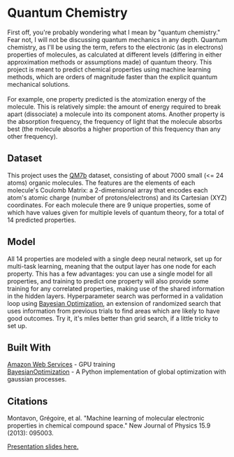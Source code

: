# Quantum Chemistry
First off, you're probably wondering what I mean by "quantum chemistry." Fear not, I will not be discussing quantum mechanics in any depth. Quantum chemistry, as I'll be using the term, refers to the electronic (as in electrons) properties of molecules, as calculated at different levels (differing in either approximation methods or assumptions made) of quantum theory. This project is meant to predict chemical properties using machine learning methods, which are orders of magnitude faster than the explicit quantum mechanical solutions.
<br><br>
For example, one property predicted is the atomization energy of the molecule. This is relatively simple: the amount of energy required to break apart (dissociate) a molecule into its component atoms. Another property is the absorption frequency, the frequency of light that the molecule absorbs best (the molecule absorbs a higher proportion of this frequency than any other frequency).

## Dataset
This project uses the [QM7b](http://quantum-machine.org/data/qm7b.mat) dataset, consisting of about 7000 small (<= 24 atoms) organic molecules. The features are the elements of each molecule's Coulomb Matrix: a 2-dimensional array that encodes each atom's atomic charge (number of protons/electrons) and its Cartesian (XYZ) coordinates. For each molecule there are 9 unique properties, some of which have values given for multiple levels of quantum theory, for a total of 14 predicted properties.

## Model
All 14 properties are modeled with a single deep neural network, set up for multi-task learning, meaning that the output layer has one node for each property. This has a few advantages: you can use a single model for all properties, and training to predict one property will also provide some training for any correlated properties, making use of the shared information in the hidden layers. Hyperparameter search was performed in a validation loop using [Bayesian Optimization](https://github.com/fmfn/BayesianOptimization), an extension of randomized search that uses information from previous trials to find areas which are likely to have good outcomes. Try it, it's miles better than grid search, if a little tricky to set up.

## Built With
[Amazon Web Services](https://aws.amazon.com) - GPU training
<br>
[BayesianOptimization](https://github.com/fmfn/BayesianOptimization) - A Python implementation of global optimization with gaussian processes.

## Citations
Montavon, Grégoire, et al. "Machine learning of molecular electronic properties in chemical compound space." New Journal of Physics 15.9 (2013): 095003.

[Presentation slides here.](https://docs.google.com/presentation/d/1p5l8TwGy8yM_qyIMAROS_xQFoyJM3QBVHRz9r4O4c_o/edit?usp=sharing)
